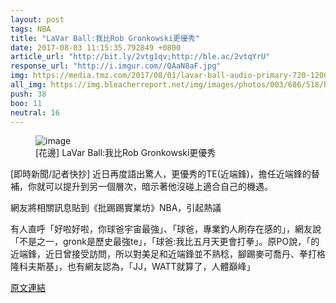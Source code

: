 ```yaml
---
layout: post
tags: NBA
title: "LaVar Ball:我比Rob Gronkowski更優秀"
date: 2017-08-03 11:15:35.792849 +0800
article_url: "http://bit.ly/2vtg1qv;http://ble.ac/2vtqYrU"
response_url: "http://i.imgur.com//QAaN8aF.jpg"
img: https://media.tmz.com/2017/08/01/lavar-ball-audio-primary-720-1200x630.jpg
all_img: https://img.bleacherreport.net/img/images/photos/003/686/518/hi-res-f17361aa4f3ce76ad53834266e7e61eb_crop_exact.jpg?w=1200&h=1200&q=75;http://i.imgur.com//QAaN8aF.jpg
push: 38
boo: 11
neutral: 16
---
```


<figure>
<img src="https://media.tmz.com/2017/08/01/lavar-ball-audio-primary-720-1200x630.jpg" alt="image">
<figcaption>
[花邊] LaVar Ball:我比Rob Gronkowski更優秀
</figcaption>
</figure>



[即時新聞/記者快抄] 近日再度語出驚人，更優秀的TE(近端鋒)，擔任近端鋒的替補，你就可以提升到另一個層次，暗示著他沒碰上適合自己的機遇。

網友將相關訊息貼到《批踢踢實業坊》NBA，引起熱議

有人直呼「好啦好啦，你球爸宇宙最強」、「球爸，專業釣人刷存在感的」，網友說「不是之一，gronk是歷史最強te」，「球爸:我比五月天更會打拳」。原PO說，「的近端鋒，近日曾接受訪問，所以對美足和近端鋒並不熟稔，腳踢麥可喬丹、拳打格隆科夫斯基」，也有網友認為，「JJ，WATT就算了，人體巔峰」

<a href = "https://www.ptt.cc/bbs/NBA/M.1501686348.A.4E0.html">原文連結</a>


